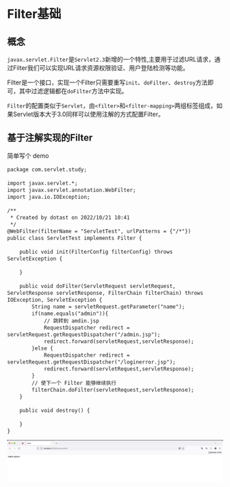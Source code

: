 # Filter基础

## 概念

`javax.servlet.Filter`是`Servlet2.3`新增的一个特性,主要用于过滤URL请求，通过Filter我们可以实现URL请求资源权限验证、用户登陆检测等功能。

Filter是一个接口，实现一个Filter只需要重写`init`、`doFilter`、`destroy`方法即可，其中过滤逻辑都在`doFilter`方法中实现。

`Filter`的配置类似于`Servlet`，由`<filter>`和`<filter-mapping>`两组标签组成，如果Servlet版本大于3.0同样可以使用注解的方式配置Filter。

## 基于注解实现的Filter

简单写个 demo

```
package com.servlet.study;

import javax.servlet.*;
import javax.servlet.annotation.WebFilter;
import java.io.IOException;

/**
 * Created by dotast on 2022/10/21 10:41
 */
@WebFilter(filterName = "ServletTest", urlPatterns = {"/*"})
public class ServletTest implements Filter {

    public void init(FilterConfig filterConfig) throws ServletException {

    }

    public void doFilter(ServletRequest servletRequest, ServletResponse servletResponse, FilterChain filterChain) throws IOException, ServletException {
        String name = servletRequest.getParameter("name");
        if(name.equals("admin")){
            // 跳转到 amdin.jsp
            RequestDispatcher redirect = servletRequest.getRequestDispatcher("/admin.jsp");
            redirect.forward(servletRequest,servletResponse);
        }else {
            RequestDispatcher redirect = servletRequest.getRequestDispatcher("/loginerror.jsp");
            redirect.forward(servletRequest,servletResponse);
        }
        // 使下一个 Filter 能够继续执行
        filterChain.doFilter(servletRequest,servletResponse);
    }

    public void destroy() {

    }
}
```

![image-20221021163302120](images/image-20221021163302120.png)
